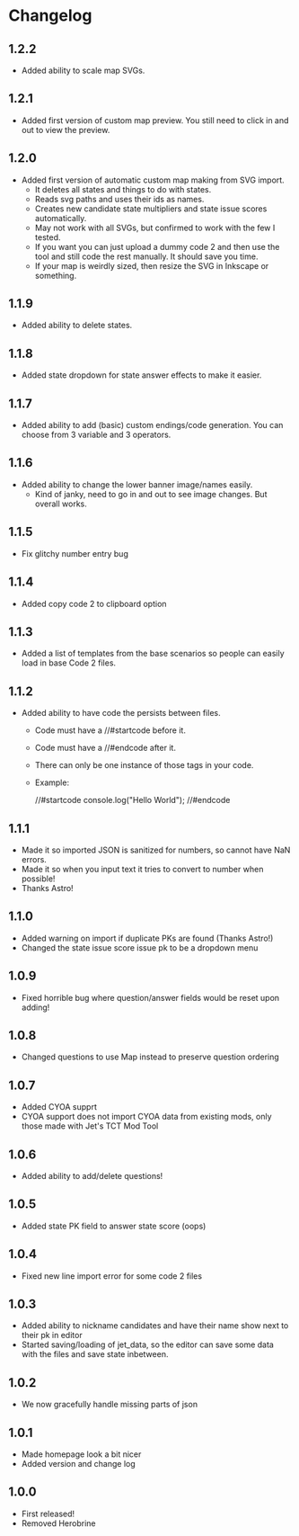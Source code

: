# Changelog

## 1.2.2

- Added ability to scale map SVGs.

## 1.2.1

- Added first version of custom map preview. You still need to click in and out to view the preview.

## 1.2.0

- Added first version of automatic custom map making from SVG import.
    - It deletes all states and things to do with states.
    - Reads svg paths and uses their ids as names.
    - Creates new candidate state multipliers and state issue scores automatically.
    - May not work with all SVGs, but confirmed to work with the few I tested.
    - If you want you can just upload a dummy code 2 and then use the tool and still code the rest manually. It should save you time.
    - If your map is weirdly sized, then resize the SVG in Inkscape or something.

## 1.1.9

- Added ability to delete states.

## 1.1.8

- Added state dropdown for state answer effects to make it easier.

## 1.1.7

- Added ability to add (basic) custom endings/code generation. You can choose from 3 variable and 3 operators.
  
## 1.1.6

- Added ability to change the lower banner image/names easily.
    - Kind of janky, need to go in and out to see image changes. But overall works.

## 1.1.5

- Fix glitchy number entry bug

## 1.1.4

- Added copy code 2 to clipboard option

## 1.1.3

- Added a list of templates from the base scenarios so people can easily load in base Code 2 files.

## 1.1.2

- Added ability to have code the persists between files.
    - Code must have a //#startcode before it.
    - Code must have a //#endcode after it.
    - There can only be one instance of those tags in your code.
    - Example:

        //#startcode
        console.log("Hello World");
        //#endcode


## 1.1.1

- Made it so imported JSON is sanitized for numbers, so cannot have NaN errors.
- Made it so when you input text it tries to convert to number when possible!
- Thanks Astro! 

## 1.1.0

- Added warning on import if duplicate PKs are found (Thanks Astro!)
- Changed the state issue score issue pk to be a dropdown menu

## 1.0.9

- Fixed horrible bug where question/answer fields would be reset upon adding!

## 1.0.8

- Changed questions to use Map instead to preserve question ordering

## 1.0.7

- Added CYOA supprt
- CYOA support does not import CYOA data from existing mods, only those made with Jet's TCT Mod Tool

## 1.0.6

- Added ability to add/delete questions!

## 1.0.5

- Added state PK field to answer state score (oops)

## 1.0.4

- Fixed new line import error for some code 2 files

## 1.0.3

- Added ability to nickname candidates and have their name show next to their pk in editor
- Started saving/loading of jet_data, so the editor can save some data with the files and save state inbetween.

## 1.0.2

- We now gracefully handle missing parts of json

## 1.0.1

- Made homepage look a bit nicer
- Added version and change log

## 1.0.0

- First released!
- Removed Herobrine